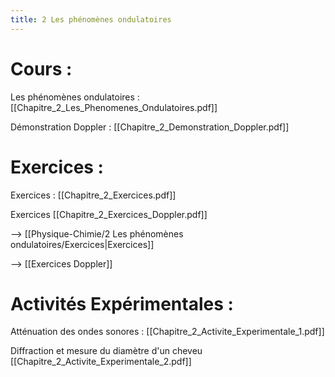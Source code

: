```yaml
---
title: 2 Les phénomènes ondulatoires
---
```

# Cours :
Les phénomènes ondulatoires : [[Chapitre_2_Les_Phenomenes_Ondulatoires.pdf]]

Démonstration Doppler : [[Chapitre_2_Demonstration_Doppler.pdf]]

# Exercices :

Exercices : [[Chapitre_2_Exercices.pdf]]

Exercices [[Chapitre_2_Exercices_Doppler.pdf]]

--> [[Physique-Chimie/2 Les phénomènes ondulatoires/Exercices|Exercices]]

--> [[Exercices Doppler]]

# Activités Expérimentales :
Atténuation des ondes sonores : [[Chapitre_2_Activite_Experimentale_1.pdf]]

Diffraction et mesure du diamètre d'un cheveu [[Chapitre_2_Activite_Experimentale_2.pdf]]